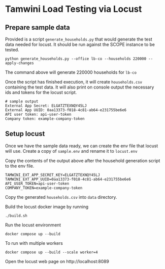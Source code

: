 # Tamwini Load Testing via Locust

## Prepare sample data
Provided is a script `generate_households.py` that would generate the test data needed for locust.
It should be run against the SCOPE instance to be tested.

```
python generate_households.py --office lb-co --households 220000 --apply-changes
```
The command above will generate 220000 households for `lb-co`

Once the script has finished execution, it will create `households.csv` containing the test data. It will also print on
console output the necessary ids and tokens for the locust script.

```
# sample output
External App Secret: ELGATZTEXNQY45LJ
External App UUID: 0aa13373-f018-4c81-ab64-e231755be6e6
API user token: api-user-token
Company token: example-company-token
```


## Setup locust

Once we have the sample data ready, we can create the env file that locust will use.
Create a copy of `sample.env` and rename it to `locust.env`

Copy the contents of the output above after the household generation script to the env file.
```
TAMWINI_EXT_APP_SECRET_KEY=ELGATZTEXNQY45LJ
TAMWINI_EXT_APP_UUID=0aa13373-f018-4c81-ab64-e231755be6e6
API_USER_TOKEN=api-user-token
COMPANY_TOKEN=example-company-token
```

Copy the generated `households.csv` into `data` directory.


Build the locust docker image by running
```
./build.sh
```

Run the locust environment
```
docker compose up --build
```

To run with multiple workers
```
docker compose up --build --scale worker=4
```

Open the locust web page on http://localhost:8089
